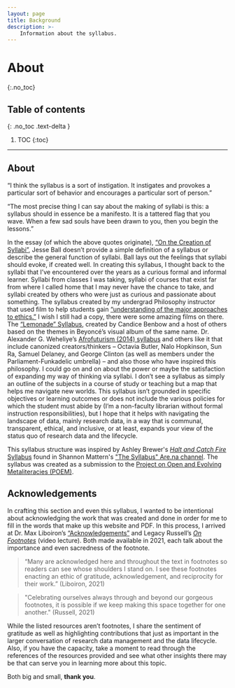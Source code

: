 ```yaml
---
layout: page
title: Background
description: >-
    Information about the syllabus.
---
```


# About
{:.no_toc}

## Table of contents
{: .no_toc .text-delta }

1. TOC
{:toc}

---

## About

“I think the syllabus is a sort of instigation. It instigates and provokes a particular sort of behavior and encourages a particular sort of person.”

“The most precise thing I can say about the making of syllabi is this: a syllabus should in essence be a manifesto. It is a tattered flag that you wave. When a few sad souls have been drawn to you, then you begin the lessons.”

In the essay (of which the above quotes originate), [“On the Creation of Syllabi”](https://bombmagazine.org/articles/2017/08/16/on-the-creation-of-syllabi/), Jesse Ball doesn’t provide a simple definition of a syllabus or describe the general function of syllabi. Ball lays out the feelings that syllabi should evoke, if created well. In creating this syllabus, I thought back to the syllabi that I’ve encountered over the years as a curious formal and informal learner. Syllabi from classes I was taking, syllabi of courses that exist far from where I called home that I may never have the chance to take, and syllabi created by others who were just as curious and passionate about something. 
The syllabus created by my undergrad Philosophy instructor that used film to help students gain [“understanding of the major approaches to ethics.”](https://www.txst.edu/philosophy/resources/learning-outcomes.html) I wish I still had a copy, there were some amazing films on there. The [“Lemonade” Syllabus](https://www.joycerain.com/uploads/2/3/2/0/23207256/lemonade-syllabus.pdf), created by Candice Benbow and a host of others based on the themes in Beyoncé’s visual album of the same name. Dr. Alexander G. Weheliye’s [Afrofuturism (2014) syllabus](https://sites.google.com/site/alexweheliye/Syllabi/afrofuturism-2014?authuser=0) and others like it that include canonized creators/thinkers – Octavia Butler, Nalo Hopkinson, Sun Ra, Samuel Delaney, and George Clinton (as well as members under the Parliament-Funkadelic umbrella) – and also those who have inspired this philosophy.
I could go on and on about the power or maybe the satisfaction of expanding my way of thinking via syllabi. I don’t see a syllabus as simply an outline of the subjects in a course of study or teaching but a map that helps me navigate new worlds. This syllabus isn’t grounded in specific objectives or learning outcomes or does not include the various policies for which the student must abide by (I’m a non-faculty librarian without formal instruction responsibilities), but I hope that it helps with navigating the landscape of data, mainly research data, in a way that is communal, transparent, ethical, and inclusive, or at least, expands your view of the status quo of research data and the lifecycle.

This syllabus structure was inspired by Ashley Brewer's [*Halt and Catch Fire* Syllabus](https://bits.ashleyblewer.com/halt-and-catch-fire-syllabus/) found in Shannon Mattern's ["The Syllabus" Are.na channel](https://www.are.na/shannon-mattern/the-syllabus-p7j9cjyufoy). The syllabus was created as a submission to the [Project on Open and Evolving Metaliteracies (POEM)](https://library.cmu.edu/poem).

## Acknowledgements

In crafting this section and even this syllabus, I wanted to be intentional about acknowledging the work that was created and done in order for me to fill in the words that make up this website and PDF. In this process, I arrived at Dr. Max Liboiron’s [“Acknowledgements”](https://www.jstor.org/stable/j.ctv1jhvnk1.3) and Legacy Russell’s [*On Footnotes*](https://vimeo.com/656701764?share=copy) (video lecture). Both made available in 2021, each talk about the importance and even sacredness of the footnote. 

> “Many are acknowledged here and throughout the text in footnotes so readers can see whose shoulders I stand on. I see these footnotes enacting an ethic of gratitude, acknowledgement, and reciprocity for their work.” (Liboiron, 2021) 

> "Celebrating ourselves always through and beyond our gorgeous footnotes, it is possible if we keep making this space together for one another." (Russell, 2021) 

While the listed resources aren’t footnotes, I share the sentiment of gratitude as well as highlighting contributions that just as important in the larger conversation of research data management and the data lifecycle. Also, if you have the capacity, take a moment to read through the references of the resources provided and see what other insights there may be that can serve you in learning more about this topic.  


Both big and small, **thank you**. 

